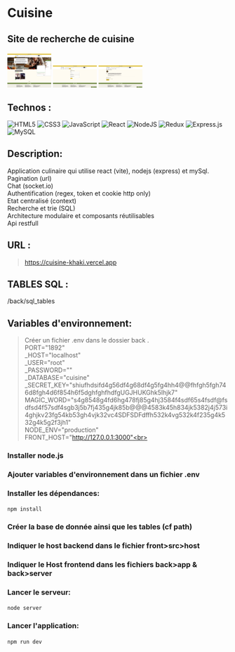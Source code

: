 

# Cuisine

## Site de recherche de cuisine
 <img style="width: 100px;" src="./front/src/assets/pictures/github/une.png" alt="page principale">
  <img style="width: 100px;" src="./front/src/assets/pictures/github/deux.png" alt="page d'ajout">
    <img style="width: 100px;" src="./front/src/assets/pictures/github/trois.png" alt="page profil">


## Technos :
![HTML5](https://img.shields.io/badge/html5-%23E34F26.svg?style=for-the-badge&logo=html5&logoColor=white)
![CSS3](https://img.shields.io/badge/css3-%231572B6.svg?style=for-the-badge&logo=css3&logoColor=white)
![JavaScript](https://img.shields.io/badge/javascript-%23323330.svg?style=for-the-badge&logo=javascript&logoColor=%23F7DF1E)
![React](https://img.shields.io/badge/react-%2320232a.svg?style=for-the-badge&logo=react&logoColor=%2361DAFB)
![NodeJS](https://img.shields.io/badge/node.js-6DA55F?style=for-the-badge&logo=node.js&logoColor=white)
![Redux](https://img.shields.io/badge/redux-%23593d88.svg?style=for-the-badge&logo=redux&logoColor=white)
![Express.js](https://img.shields.io/badge/express.js-%23404d59.svg?style=for-the-badge&logo=express&logoColor=%2361DAFB)
![MySQL](https://img.shields.io/badge/mysql-4479A1.svg?style=for-the-badge&logo=mysql&logoColor=white)

## Description:
Application culinaire qui utilise react (vite), nodejs (express) et mySql.<br>
Pagination (url)<br>
Chat (socket.io)<br>
Authentification (regex, token et cookie http only)<br>
Etat centralisé (context) <br>
Recherche et trie (SQL) <br>
Architecture modulaire et composants réutilisables <br>
Api restfull <br>


## URL :
> https://cuisine-khaki.vercel.app

## TABLES SQL :
/back/sql_tables

## Variables d'environnement:
> Créer un fichier .env dans le dossier back .<br>
PORT="1892"<br>
_HOST="localhost"<br>
_USER="root"<br>
_PASSWORD=""<br>
_DATABASE="cuisine"<br>
_SECRET_KEY="shiufhdsifd4g56df4g68df4g5fg4hh4@@fhfgh5fgh746d8fgh4d6f854h6f5dghfghfhdfgUGJHUKGhk5lhjk7"<br>
MAGIC_WORD="s4g8548g4fd6hg478fj85g4hj3584f4sdf65s4fsdf@fsdfsd4f57sdf4sgb3j5b7fj435g4jk85b@@@4583k45h834jk5382j4j573i4ghjkv23fg54kb53gh4vjk32vc4SDFSDFdffh532k4vg532k4f235g4k532g4k5g2f3jh1"<br>
NODE_ENV="production"<br>
FRONT_HOST="http://127.0.0.1:3000"<br>




### Installer node.js

### Ajouter variables d'environnement dans un fichier .env

### Installer les dépendances:

`npm install`

### Créer la base de donnée ainsi que les tables (cf path)

### Indiquer le host backend dans le fichier front>src>host

### Indiquer le Host frontend dans les fichiers back>app & back>server

### Lancer le serveur:

`node server`

### Lancer l'application:

`npm run dev`
